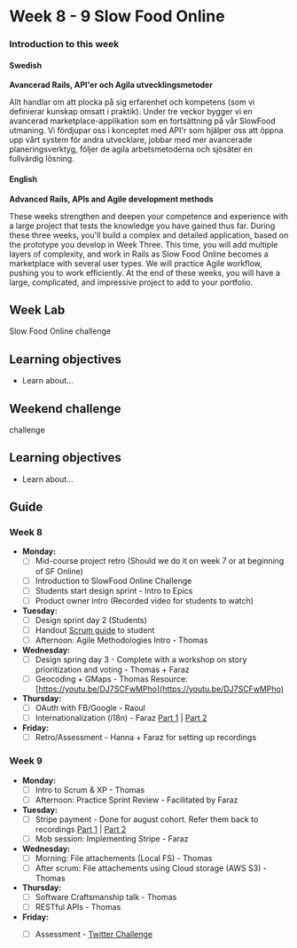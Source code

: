 # Week 8 - 9 Slow Food Online
### Introduction to this week

#### Swedish
**Avancerad Rails, API'er och Agila utvecklingsmetoder**

Allt handlar om att plocka på sig erfarenhet och kompetens (som vi definierar kunskap omsatt i praktik). Under tre veckor bygger vi en avancerad marketplace-applikation som en fortsättning på vår SlowFood utmaning. Vi fördjupar oss i konceptet med API'r som hjälper oss att öppna upp vårt system för andra utvecklare, jobbar med mer avancerade planeringsverktyg, följer de agila arbetsmetoderna och sjösäter en fullvärdig lösning.

#### English
**Advanced Rails, APIs and Agile development methods**

These weeks strengthen and deepen your competence and experience with a large project that tests the knowledge you have gained thus far. During these three weeks, you'll build a complex and detailed application, based on the prototype you develop in Week Three. This time, you will add multiple layers of complexity, and work in Rails as Slow Food Online becomes a marketplace with several user types. We will practice Agile workflow, pushing you to work efficiently. At the end of these weeks, you will have a large, complicated, and impressive project to add to your portfolio.
## Week Lab

Slow Food Online challenge

## Learning objectives

- Learn about...

## Weekend challenge

challenge

## Learning objectives

- Learn about...

## Guide

### Week 8
- **Monday:**
  - [ ] Mid-course project retro (Should we do it on week 7 or at beginning of SF Online)
  - [ ] Introduction to SlowFood Online Challenge
  - [ ] Students start design sprint - Intro to Epics
  - [ ] Product owner intro (Recorded video for students to watch)
  
- **Tuesday:**
  - [ ] Design sprint day 2 (Students)
  - [ ] Handout [Scrum guide](http://www.scrumguides.org/) to student 
  - [ ] Afternoon: Agile Methodologies Intro - Thomas
  
- **Wednesday:**
  - [ ] Design spring day 3 - Complete with a workshop on story prioritization and voting - Thomas + Faraz
  - [ ] Geocoding + GMaps - Thomas Resource: [https://youtu.be/DJ7SCFwMPho](https://youtu.be/DJ7SCFwMPho)
  
- **Thursday:**
  - [ ] OAuth with FB/Google - Raoul
  - [ ] Internationalization (i18n) - Faraz [Part 1](https://youtu.be/eBwjN5drg-Q) | [Part 2](https://youtu.be/0Nen6z0cIbo)

- **Friday:**
  - [ ] Retro/Assessment - Hanna + Faraz for setting up recordings
  
### Week 9
- **Monday:**
  - [ ] Intro to Scrum & XP - Thomas
  - [ ] Afternoon: Practice Sprint Review - Facilitated by Faraz

- **Tuesday:**
  - [ ] Stripe payment - Done for august cohort. Refer them back to recordings [Part 1](https://youtu.be/_wl9Vs4Jid4) | [Part 2](https://youtu.be/BWpzSxzInLk)
  - [ ] Mob session: Implementing Stripe - Faraz

- **Wednesday:**
  - [ ] Morning: File attachements (Local FS) - Thomas
  - [ ] After scrum: File attachements using Cloud storage (AWS S3) - Thomas

- **Thursday:**
  - [ ] Software Craftsmanship talk - Thomas
  - [ ] RESTful APIs - Thomas

- **Friday:**
  - [ ] Assessment - [Twitter Challenge](../miscellaneous/assessments/week_7_assessment.md)
 

